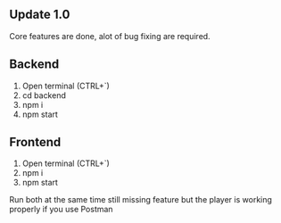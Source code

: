 ## Update 1.0
Core features are done, alot of bug fixing are required.

## Backend
1. Open terminal (CTRL+`)
2. cd backend
3. npm i
4. npm start

## Frontend
1. Open terminal (CTRL+`)
2. npm i
3. npm start

Run both at the same time still missing feature but the player is working properly if you use Postman

